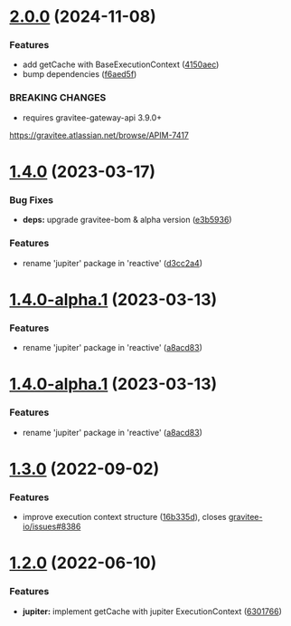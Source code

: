 # [2.0.0](https://github.com/gravitee-io/gravitee-resource-cache-provider-api/compare/1.4.0...2.0.0) (2024-11-08)


### Features

* add getCache with BaseExecutionContext ([4150aec](https://github.com/gravitee-io/gravitee-resource-cache-provider-api/commit/4150aecdee464d55666208886e0e4b5b537ad27f))
* bump dependencies ([f6aed5f](https://github.com/gravitee-io/gravitee-resource-cache-provider-api/commit/f6aed5ffd102e22ff4ab914b88619fffbea65f62))


### BREAKING CHANGES

* requires gravitee-gateway-api 3.9.0+

https://gravitee.atlassian.net/browse/APIM-7417

# [1.4.0](https://github.com/gravitee-io/gravitee-resource-cache-provider-api/compare/1.3.0...1.4.0) (2023-03-17)


### Bug Fixes

* **deps:** upgrade gravitee-bom & alpha version ([e3b5936](https://github.com/gravitee-io/gravitee-resource-cache-provider-api/commit/e3b5936bbe72584c7f3a2df30069c7d5fa08dc97))


### Features

* rename 'jupiter' package in 'reactive' ([d3cc2a4](https://github.com/gravitee-io/gravitee-resource-cache-provider-api/commit/d3cc2a44fa2f98385e5d94c349d679484f62e3d7))

# [1.4.0-alpha.1](https://github.com/gravitee-io/gravitee-resource-cache-provider-api/compare/1.3.0...1.4.0-alpha.1) (2023-03-13)


### Features

* rename 'jupiter' package in 'reactive' ([a8acd83](https://github.com/gravitee-io/gravitee-resource-cache-provider-api/commit/a8acd833f8c87da962e0853b3a366f0439cb94c9))

# [1.4.0-alpha.1](https://github.com/gravitee-io/gravitee-resource-cache-provider-api/compare/1.3.0...1.4.0-alpha.1) (2023-03-13)


### Features

* rename 'jupiter' package in 'reactive' ([a8acd83](https://github.com/gravitee-io/gravitee-resource-cache-provider-api/commit/a8acd833f8c87da962e0853b3a366f0439cb94c9))

# [1.3.0](https://github.com/gravitee-io/gravitee-resource-cache-provider-api/compare/1.2.0...1.3.0) (2022-09-02)


### Features

* improve execution context structure ([16b335d](https://github.com/gravitee-io/gravitee-resource-cache-provider-api/commit/16b335df09ba68147ffbda06e4bf629a07650054)), closes [gravitee-io/issues#8386](https://github.com/gravitee-io/issues/issues/8386)

# [1.2.0](https://github.com/gravitee-io/gravitee-resource-cache-provider-api/compare/1.1.0...1.2.0) (2022-06-10)


### Features

* **jupiter:** implement getCache with jupiter ExecutionContext ([6301766](https://github.com/gravitee-io/gravitee-resource-cache-provider-api/commit/63017664d101aeb1a3929e57e82671bf561f70a7))
